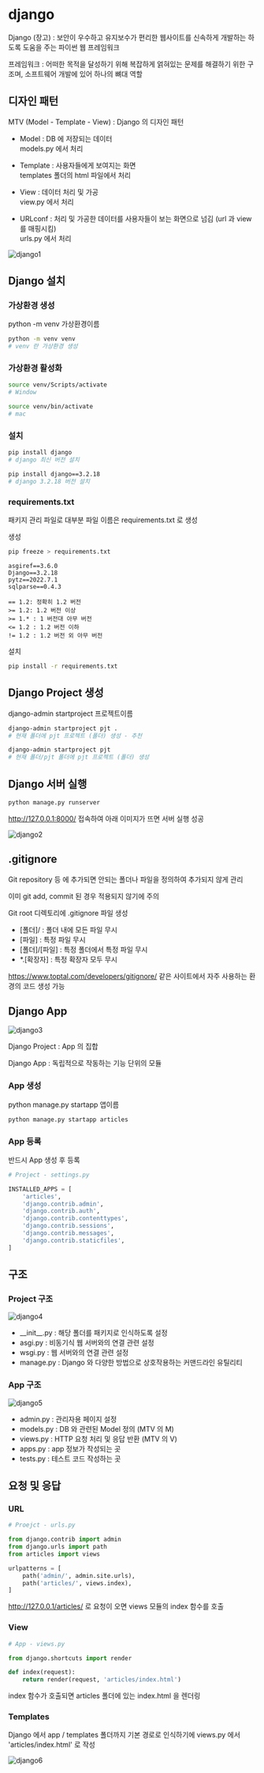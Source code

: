 # django

Django (장고) : 보안이 우수하고 유지보수가 편리한 웹사이트를 신속하게 개발하는 하도록 도움을 주는 파이썬 웹 프레임워크

프레임워크 : 어떠한 목적을 달성하기 위해 복잡하게 얽혀있는 문제를 해결하기 위한 구조며, 소프트웨어 개발에 있어 하나의 뼈대 역할

## 디자인 패턴

MTV (Model - Template - View) : Django 의 디자인 패턴

- Model : DB 에 저장되는 데이터<br>
models.py 에서 처리

- Template : 사용자들에게 보여지는 화면<br>
templates 폴더의 html 파일에서 처리

- View : 데이터 처리 및 가공<br>
view.py 에서 처리

- URLconf : 처리 및 가공한 데이터를 사용자들이 보는 화면으로 넘김 (url 과 view 를 매핑시킴)<br>
urls.py 에서 처리

![django1](django1.png)

## Django 설치

### 가상환경 생성

python -m venv 가상환경이름

```bash
python -m venv venv
# venv 란 가상환경 생성
```

### 가상환경 활성화

```bash
source venv/Scripts/activate
# Window

source venv/bin/activate
# mac
```

### 설치

```bash
pip install django
# django 최신 버전 설치

pip install django==3.2.18
# django 3.2.18 버전 설치
```

### requirements.txt

패키지 관리 파일로 대부분 파일 이름은 requirements.txt 로 생성

생성

```bash
pip freeze > requirements.txt
```

```
asgiref==3.6.0
Django==3.2.18
pytz==2022.7.1
sqlparse==0.4.3
```

```
== 1.2: 정확히 1.2 버전
>= 1.2: 1.2 버전 이상
>= 1.* : 1 버전대 아무 버전
<= 1.2 : 1.2 버전 이하
!= 1.2 : 1.2 버전 외 아무 버전
```

설치

```bash
pip install -r requirements.txt
```

## Django Project 생성

django-admin startproject 프로젝트이름

```bash
django-admin startproject pjt .
# 현재 폴더에 pjt 프로젝트 (폴더) 생성 - 추천

django-admin startproject pjt
# 현재 폴더/pjt 폴더에 pjt 프로젝트 (폴더) 생성
```

## Django 서버 실행

```bash
python manage.py runserver
```

http://127.0.0.1:8000/ 접속하여 아래 이미지가 뜨면 서버 실행 성공

![django2](django2.png)

## .gitignore

Git repository 등 에 추가되면 안되는 폴더나 파일을 정의하여 추가되지 않게 관리

이미 git add, commit 된 경우 적용되지 않기에 주의

Git root 디렉토리에 .gitignore 파일 생성

- [폴더]/ : 폴더 내에 모든 파일 무시
- [파일] : 특정 파일 무시
- [폴더]/[파일] : 특정 폴더에서 특정 파일 무시
- *.[확장자] : 특정 확장자 모두 무시

https://www.toptal.com/developers/gitignore/ 같은 사이트에서 자주 사용하는 환경의 코드 생성 가능

## Django App

![django3](django3.png)

Django Project : App 의 집합

Django App : 독립적으로 작동하는 기능 단위의 모듈

### App 생성

python manage.py startapp 앱이름

```bash
python manage.py startapp articles
```

### App 등록

반드시 App 생성 후 등록

```python
# Project - settings.py

INSTALLED_APPS = [
    'articles',
    'django.contrib.admin',
    'django.contrib.auth',
    'django.contrib.contenttypes',
    'django.contrib.sessions',
    'django.contrib.messages',
    'django.contrib.staticfiles',
]
```

## 구조

### Project 구조

![django4](django4.png)

- \_\_init\_\_.py : 해당 폴더를 패키지로 인식하도록 설정
- asgi.py : 비동기식 웹 서버와의 연결 관련 설정
- wsgi.py : 웹 서버와의 연결 관련 설정
- manage.py : Django 와 다양한 방법으로 상호작용하는 커맨드라인 유틸리티

### App 구조

![django5](django5.png)

- admin.py : 관리자용 페이지 설정
- models.py : DB 와 관련된 Model 정의 (MTV 의 M)
- views.py : HTTP 요청 처리 및 응답 반환 (MTV 의 V)
- apps.py : app 정보가 작성되는 곳
- tests.py : 테스트 코드 작성하는 곳

## 요청 및 응답

### URL

```python
# Proejct - urls.py

from django.contrib import admin
from django.urls import path
from articles import views

urlpatterns = [
    path('admin/', admin.site.urls),
    path('articles/', views.index),
]
```

http://127.0.0.1/articles/ 로 요청이 오면 views 모듈의 index 함수를 호출

### View

```python
# App - views.py

from django.shortcuts import render

def index(request):
    return render(request, 'articles/index.html')
```

index 함수가 호출되면 articles 폴더에 있는 index.html 을 렌더링

### Templates

Django 에서 app / templates 폴더까지 기본 경로로 인식하기에 views.py 에서 'articles/index.html' 로 작성

![django6](django6.png)
